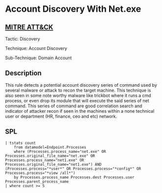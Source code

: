 # Account Discovery With Net.exe

## [MITRE ATT&CK](https://attack.mitre.org/techniques/T1087/002/)
Tactic: Discovery

Technique: Account Discovery

Sub-Technique: Domain Account

## Description
This rule detects a potential account discovery series of command used by several malware or attack to recon the target machine. This technique is also seen in some note worthy malware like trickbot where it runs a cmd process, or even drop its module that will execute the said series of net command. This series of command are good correlation search and indicator of attacker recon if seen in the machines within a none technical user or department (HR, finance, ceo and etc) network.

## SPL
```spl
| tstats count 
    from datamodel=Endpoint.Processes 
    where (Processes.process_name="net.exe" OR Processes.original_file_name="net.exe" OR Processes.process_name="net1.exe" OR Processes.original_file_name="net1.exe") AND (Processes.process="*user*" OR Processes.process="*config*" OR Processes.process="*view /all*") 
    by Processes.process_name Processes.dest Processes.user Processes.parent_process_name 
| where count >= 5
```
